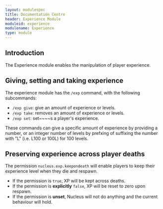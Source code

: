 ```yaml
---
layout: modulespec
title: Documentation Centre
header: Experience Module
moduleid: experience
modulename: Experience
type: module
---
```


## Introduction

The Experience module enables the manipulation of player experience.

## Giving, setting and taking experience

The experience module has the `/exp` command, with the following subcommands:

* `/exp give`: give an amount of experience or levels.
* `/exp take`: removes an amount of experience or levels.
* `/exp set`: set~~~~s a player's experience.

These commands can give a specific amount of experience by providing a number, or an integer number of levels by prefxing of suffixing the number with "L" (i.e. L100 or 100L) for 100 levels. 

## Preserving experience across player deaths

The permission `nucleus.exp.keepondeath` will enable players to keep their experience level when they die and respawn.

* If the permission is `true`, XP will be kept across deaths.
* If the permission is **explicitly** `false`, XP will be reset to zero upon respawn.
* If the permission is **unset**, Nucleus will not do anything and the current behaviour will hold.